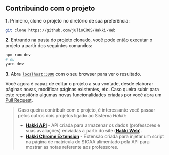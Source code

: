 ## Contribuindo com o projeto

**1.** Primeiro, clone o projeto no diretório de sua preferência:
```bash
git clone https://github.com/julioCROS/Hakki-Web
```

**2.** Entrando na pasta do projeto clonado, você pode então executar o projeto a partir dos seguintes comandos:
```bash
npm run dev
# ou
yarn dev
```

**3.** Abra [`localhost:3000`](http://localhost:3000) com o seu browser para ver o resultado.

Você agora é capaz de editar o projeto a sua vontade, desde elaborar páginas novas, modificar páginas existentes, etc. Caso queira subir para este repositório algumas novas funcionalidades criadas por você abra um [Pull Request](https://docs.github.com/pt/pull-requests/collaborating-with-pull-requests/proposing-changes-to-your-work-with-pull-requests/creating-a-pull-request).

>Caso queira contribuir com o projeto, é interessante você passar pelos outros dois projetos ligado ao Sistema *Hakki*:
> - [**Hakki API**](https://github.com/julioCROS/Hakki-API) - API criada para armazenar os dados (professores e suas avaliações) enviadas a partir do site ([**Hakki Web**](https://github.com/julioCROS/Hakki-Web/)).
> - [**Hakki Chrome Extension**](https://github.com/julioCROS/Hakki-Extension) - Extensão criada para injetar um script na página de matricula do SIGAA alimentado pela API para mostrar as notas referente aos professores.
